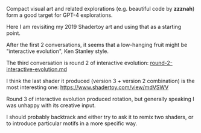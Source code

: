 Compact visual art and related explorations (e.g. beautiful code by **zzznah**) form a good target for GPT-4 explorations.

Here I am revisiting my 2019 Shadertoy art and using that as a starting point.

After the first 2 conversations, it seems that a low-hanging fruit might be "interactive evolution", Ken Stanley style.

The third conversation is round 2 of interactive evolution: [round-2-interactive-evolution.md](round-2-interactive-evolution.md)

I think the last shader it produced (version 3 + version 2 combination) is the most interesting one: https://www.shadertoy.com/view/mdVSWV

Round 3 of interactive evolution produced rotation, but generally speaking I was unhappy with its creative input.

I should probably backtrack and either try to ask it to remix two shaders, or to introduce particular motifs in a more specific way.
